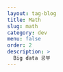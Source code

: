 ```yaml
---
layout: tag-blog
title: Math
slug: math
category: dev
menu: false
order: 2
description: >
  Big data 공부
---
```

